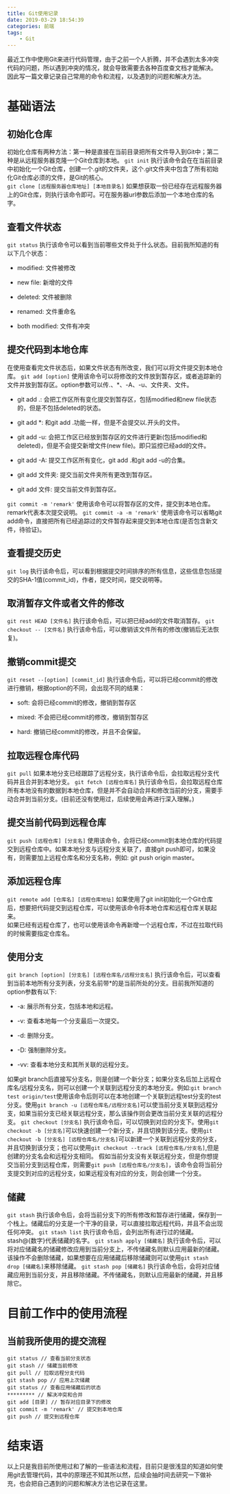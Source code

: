 ```yaml
---
title: Git使用记录
date: 2019-03-29 18:54:39
categories: 前端
tags:
    - Git
---
```

最近工作中使用Git来进行代码管理，由于之前一个人折腾，并不会遇到太多冲突代码的问题，所以遇到冲突的情况，就会导致需要去各种百度查文档才能解决。
因此写一篇文章记录自己常用的命令和流程，以及遇到的问题和解决方法。

# 基础语法

## 初始化仓库
初始化仓库有两种方法：第一种是直接在当前目录把所有文件导入到Git中；第二种是从远程服务器克隆一个Git仓库到本地。
    `git init`
    执行该命令会在在当前目录中初始化一个Git仓库，创建一个.git的文件夹，这个.git文件夹中包含了所有初始化Git仓库必须的文件，是Git的核心。  
    `git clone [远程服务器仓库地址] [本地目录名]`
    如果想获取一份已经存在远程服务器上的Git仓库，则执行该命令即可。可在服务器url参数后添加一个本地仓库的名字。
      
## 查看文件状态
`git status`
执行该命令可以看到当前哪些文件处于什么状态。目前我所知道的有以下几个状态：  
- modified: 文件被修改
+ new file: 新增的文件
* deleted: 文件被删除
- renamed: 文件重命名
+ both modified: 文件有冲突

## 提交代码到本地仓库
在使用查看完文件状态后，如果文件状态有所改变，我们可以将文件提交到本地仓库。
`git add [option]`
使用该命令可以将修改的文件放到暂存区，或者追踪新的文件并放到暂存区。option参数可以传.、*、-A、-u、文件夹、文件。  
- git add .: 会把工作区所有变化提交到暂存区，包括modified和new file状态的，但是不包括deleted的状态。
+ git add *: 和git add .功能一样，但是不会提交以.开头的文件。
* git add -u: 会把工作区已经放到暂存区的文件进行更新(包括modified和deleted)，但是不会提交新增文件(new file)。即只监控已经add的文件。
- git add -A: 提交工作区所有变化，git add .和git add -u的合集。 
+ git add 文件夹: 提交当前文件夹所有更改到暂存区。
* git add 文件: 提交当前文件到暂存区。

`git commit -m 'remark'`
使用该命令可以将暂存区的文件，提交到本地仓库。remark代表本次提交说明。
`git commit -a -m 'remark'`
使用该命令可以省略git add命令，直接把所有已经追踪过的文件暂存起来提交到本地仓库(是否包含新文件，待验证)。

## 查看提交历史
`git log`
执行该命令后，可以看到根据提交时间排序的所有信息，这些信息包括提交的SHA-1值(commit_id)，作者，提交时间，提交说明等。

## 取消暂存文件或者文件的修改
`git rest HEAD [文件名]`
执行该命令后，可以把已经add的文件取消暂存。
`git checkout -- [文件名]`
执行该命令后，可以撤销该文件所有的修改(撤销后无法恢复)。
## 撤销commit提交
`git reset --[option] [commit_id]`
执行该命令后，可以将已经commit的修改进行撤销，根据option的不同，会出现不同的结果：
- soft: 会将已经commit的修改，撤销到暂存区
+ mixed: 不会把已经commit的修改，撤销到暂存区
* hard: 撤销已经commit的修改，并且不会保留。

## 拉取远程仓库代码
`git pull`
如果本地分支已经跟踪了远程分支，执行该命令后，会拉取远程分支代码并且合并到本地分支。
`git fetch [远程仓库名]`
执行该命令后，会拉取远程仓库所有本地没有的数据到本地仓库，但是并不会自动合并和修改当前的分支，需要手动合并到当前分支。(目前还没有使用过，后续使用会再进行深入理解。)

## 提交当前代码到远程仓库
`git push [远程仓库] [分支名]`
使用该命令，会将已经commit到本地仓库的代码提交到远程仓库中。如果本地分支与远程分支关联了，直接git push即可，如果没有，则需要加上远程仓库名和分支名称，例如: git push origin master。

## 添加远程仓库
`git remote add [仓库名] [远程仓库地址]`
如果使用了git init初始化一个Git仓库后，想要把代码提交到远程仓库，可以使用该命令将本地仓库和远程仓库关联起来。  
如果已经有远程仓库了，也可以使用该命令再新增一个远程仓库，不过在拉取代码的时候需要指定仓库名。

## 使用分支
`git branch [option] [分支名] [远程仓库名/远程分支名]`
执行该命令后，可以查看到当前本地所有分支列表，分支名前带*的是当前所处的分支。目前我所知道的option参数有以下:
- -a: 展示所有分支，包括本地和远程。
+ -v: 查看本地每一个分支最后一次提交。
* -d: 删除分支。
- -D: 强制删除分支。
+ -vv: 查看本地分支和其所关联的远程分支。

如果git branch后直接写分支名，则是创建一个新分支；如果分支名后加上远程仓库名/远程分支名，则可以创建一个关联到远程分支的本地分支。例如:`git branch test origin/test`使用该命令后则可以在本地创建一个关联到远程test分支的test分支。使用`git branch -u [远程仓库名/远程分支名]`可以使当前分支关联到远程分支，如果当前分支已经关联远程分支，那么该操作则会更改当前分支关联的远程分支。
`git checkout [分支名]`
执行该命令后，可以切换到对应的分支下。使用`git checkout -b [分支名]`可以快速创建一个新分支，并且切换到该分支。使用`git checkout -b [分支名] [远程仓库名/分支名]`可以新建一个关联到远程分支的分支，并且切换到该分支；也可以使用`git checkout --track [远程仓库名/分支名]`,但是创建的分支名会和远程分支相同。
假如当前分支没有关联远程分支，但是你想提交当前分支到远程仓库，则需要`git push [远程仓库名/分支名]`，该命令会将当前分支提交到对应的远程分支，如果远程没有对应的分支，则会创建一个分支。

## 储藏
`git stash`
执行该命令后，会将当前分支下的所有修改和暂存进行储藏，保存到一个栈上。储藏后的分支是一个干净的目录，可以直接拉取远程代码，并且不会出现任何冲突。
`git stash list`
执行该命令后，会列出所有进行过的储藏。stash@{数字}代表储藏的名字。
`git stash apply [储藏名]`
执行该命令后，可以将对应储藏名的储藏修改应用到当前分支上，不传储藏名则默认应用最新的储藏。该操作不会删除储藏，如果想要在应用储藏后移除储藏则可以使用`git stash drop [储藏名]`来移除储藏。
`git stash pop [储藏名]`
执行该命令后，会将对应储藏应用到当前分支，并且移除储藏。不传储藏名，则默认应用最新的储藏，并且移除它。

# 目前工作中的使用流程
## 当前我所使用的提交流程
```
git status // 查看当前分支状态
git stash // 储藏当前修改
git pull // 拉取远程分支代码
git stash pop // 应用上次储藏
git status // 查看应用储藏后的状态
********* // 解决冲突和合并
git add [目录] // 暂存对应目录下的修改
git commit -m 'remark' // 提交到本地仓库
git push // 提交到远程仓库
```

# 结束语
以上只是我目前所使用过和了解的一些语法和流程，目前只是很浅显的知道如何使用git去管理代码，其中的原理还不知其所以然，后续会抽时间去研究一下做补充，也会把自己遇到的问题和解决方法也记录在这里。
